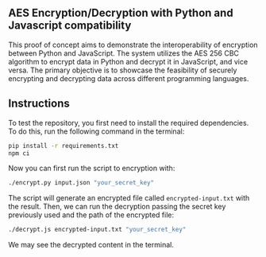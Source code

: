 ## AES Encryption/Decryption with Python and Javascript compatibility

This proof of concept aims to demonstrate the interoperability of encryption between Python and JavaScript. The system utilizes the AES 256 CBC algorithm to encrypt data in Python and decrypt it in JavaScript, and vice versa. The primary objective is to showcase the feasibility of securely encrypting and decrypting data across different programming languages.

## Instructions

To test the repository, you first need to install the required dependencies. To do this, run the following command in the terminal:

```bash
pip install -r requirements.txt
npm ci
```

Now you can first run the script to encryption with:

```bash
./encrypt.py input.json "your_secret_key"
```

The script will generate an encrypted file called `encrypted-input.txt` with the result.
Then, we can run the decryption passing the secret key previously used and the path of the encrypted file:

```bash
./decrypt.js encrypted-input.txt "your_secret_key"
```

We may see the decrypted content in the terminal.
